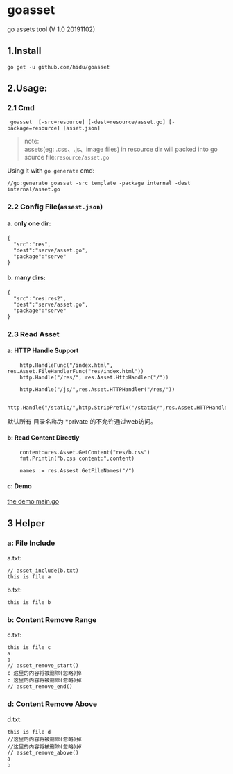 goasset
========
go assets tool (V 1.0 20191102)

## 1.Install
```
go get -u github.com/hidu/goasset
```

## 2.Usage:

### 2.1 Cmd
```
 goasset  [-src=resource] [-dest=resource/asset.go] [-package=resource] [asset.json]
```
> note:  
> assets(eg: .css、.js、image files) in resource dir will packed into go source file:`resource/asset.go`

Using it with `go generate` cmd:
```
//go:generate goasset -src template -package internal -dest internal/asset.go
```

### 2.2 Config File(`assest.json`)
#### a. only one dir: 
```
{
  "src":"res",
  "dest":"serve/asset.go",
  "package":"serve"
}
```

####  b. many dirs:

```
{
  "src":"res|res2",
  "dest":"serve/asset.go",
  "package":"serve"
}
```

### 2.3 Read Asset

#### a: HTTP Handle Support
```
    http.HandleFunc("/index.html", res.Asset.FileHandlerFunc("res/index.html"))
    http.Handle("/res/", res.Asset.HttpHandler("/"))
    
    http.Handle("/js/",res.Asset.HTTPHandler("/res/"))
    
    http.Handle("/static/",http.StripPrefix("/static/",res.Asset.HTTPHandler("/res/")))
```

默认所有 目录名称为 *private 的不允许通过web访问。

#### b: Read Content Directly
```
    content:=res.Asset.GetContent("res/b.css")
    fmt.Println("b.css content:",content)
    
    names := res.Assest.GetFileNames("/")
```

#### c: Demo 
[the demo main.go](demo/main.go) 

## 3 Helper
### a: File Include
a.txt:
```
// asset_include(b.txt)
this is file a
```
b.txt:
```
this is file b
```

### b: Content Remove Range
c.txt:
```
this is file c
a
b
// asset_remove_start()
c 这里的内容将被删除(忽略)掉
c 这里的内容将被删除(忽略)掉
// asset_remove_end()
```

### d: Content Remove Above
d.txt:
```
this is file d
//这里的内容将被删除(忽略)掉
//这里的内容将被删除(忽略)掉
// asset_remove_above()
a
b
```